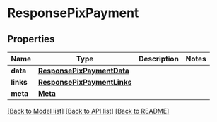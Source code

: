 # ResponsePixPayment

## Properties
Name | Type | Description | Notes
------------ | ------------- | ------------- | -------------
**data** | [**ResponsePixPaymentData**](ResponsePixPaymentData.md) |  | 
**links** | [**ResponsePixPaymentLinks**](ResponsePixPaymentLinks.md) |  | 
**meta** | [**Meta**](Meta.md) |  | 

[[Back to Model list]](../README.md#documentation-for-models) [[Back to API list]](../README.md#documentation-for-api-endpoints) [[Back to README]](../README.md)

